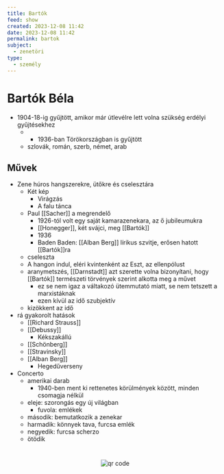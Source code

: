 ```yaml
---
title: Bartók
feed: show
created: 2023-12-08 11:42
date: 2023-12-08 11:42
permalink: bartok
subject:
  - zenetöri
type:
  - személy
---
```

# Bartók Béla
- 1904-18-ig gyűjtött, amikor már útlevélre lett volna szükség erdélyi gyűjtésekhez
	- + 1936-ban Törökországban is gyűjtött
	- szlovák, román, szerb, német, arab
## Művek
- Zene húros hangszerekre, ütőkre és cselesztára
	- Két kép
		- Virágzás
		- A falu tánca
	- Paul [[Sacher]] a megrendelő
		- 1926-tól volt egy saját kamarazenekara, az ő jubileumukra
		- [[Honegger]], két svájci, meg [[Bartók]]
		- 1936
		- Baden Baden: [[Alban Berg]] lírikus szvitje, erősen hatott [[Bartók]]ra
	- cseleszta
	- A hangon indul, eléri kvintenként az Eszt, az ellenpólust
	- aranymetszés, [[Darnstadt]] azt szerette volna bizonyítani, hogy [[Bartók]] természeti törvények szerint alkotta meg a művet
		- ez se nem igaz a váltakozó ütemmutató miatt, se nem tetszett a marxistáknak
		- ezen kívül az idő szubjektív
	- kizökkent az idő
- rá gyakorolt hatások
	- [[Richard Strauss]]
	- [[Debussy]]
		- Kékszakállú
	- [[Schönberg]]
	- [[Stravinsky]]
	- [[Alban Berg]]
		- Hegedűverseny
- Concerto
	- amerikai darab
		- 1940-ben ment ki rettenetes körülmények között, minden csomagja nélkül
	- eleje: szorongás egy új világban
		- fuvola: emlékek
	- második: bemutatkozik a zenekar
	- harmadik: könnyek tava, furcsa emlék
	- negyedik: furcsa scherzo
	- ötödik



#
<p style="text-align: center;"><img src="https://chart.googleapis.com/chart?cht=qr&chl=https://notes.andrasdenes.com/bartok&chs=180x180&choe=UTF-8&chld=L|2" alt="qr code"></p>
